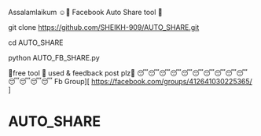 Assalamlaikum ☺️💚
Facebook Auto Share tool 🫶

git clone https://github.com/SHEIKH-909/AUTO_SHARE.git

cd AUTO_SHARE

python AUTO_FB_SHARE.py

🎉free tool 🎉 used & feedback post plz🎉
😴😴😴😴😴😴😴😴😴😴😴😴😴😴
 Fb Group][ https://facebook.com/groups/412641030225365/  ]




# AUTO_SHARE
